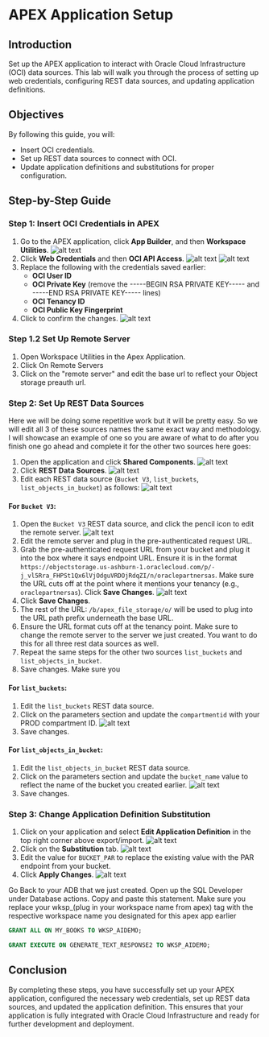 # APEX Application Setup

## Introduction

Set up the APEX application to interact with Oracle Cloud Infrastructure (OCI) data sources. This lab will walk you through the process of setting up web credentials, configuring REST data sources, and updating application definitions.

## Objectives

By following this guide, you will:

- Insert OCI credentials.
- Set up REST data sources to connect with OCI.
- Update application definitions and substitutions for proper configuration.

## Step-by-Step Guide

### Step 1: Insert OCI Credentials in APEX

1. Go to the APEX application, click **App Builder**, and then **Workspace Utilities**.
![alt text](images/editworkspaceutil.png)
2. Click **Web Credentials** and then **OCI API Access**.
![alt text](images/editwebcredentials.png)
![alt text](images/editociaccess.png)
3. Replace the following with the credentials saved earlier:
    - **OCI User ID**
    - **OCI Private Key** (remove the -----BEGIN RSA PRIVATE KEY----- and -----END RSA PRIVATE KEY----- lines)
    - **OCI Tenancy ID**
    - **OCI Public Key Fingerprint**
4. Click to confirm the changes.
![alt text](images/editociaccessconfig.png)


### Step 1.2 Set Up Remote Server

1. Open Workspace Utilities in the Apex Application.
2. Click On Remote Servers
3. Click on the "remote server" and edit the base url to reflect your Object storage preauth url. 

### Step 2: Set Up REST Data Sources

Here we will be doing some repetitive work but it will be pretty easy. So we will edit all 3 of these sources names the same exact way and methodology. I will showcase an example of one so you are aware of what to do after you finish one go ahead and complete it for the other two sources here goes:

1. Open the application and click **Shared Components**.
![alt text](images/sharedcomponents.png)
2. Click **REST Data Sources**.
![alt text](images/restdatasources.png)
3. Edit each REST data source (`Bucket V3`, `list_buckets`, `list_objects_in_bucket`) as follows:
![alt text](images/editrestdatasources.png)

#### For `Bucket V3`:

1. Open the `Bucket V3` REST data source, and click the pencil icon to edit the remote server.
![alt text](images/editremoteserver.png)
2. Edit the remote server and plug in the pre-authenticated request URL.
3. Grab the pre-authenticated request URL from your bucket and plug it into the box where it says endpoint URL. Ensure it is in the format `https://objectstorage.us-ashburn-1.oraclecloud.com/p/-j_vl5Rra_FHPSt1Qx6lVjOdguVRDOjRdqZI/n/oraclepartnersas`. Make sure the URL cuts off at the point where it mentions your tenancy (e.g., `oraclepartnersas`). Click **Save Changes**.
![alt text](/images/urlpathprefix.png)
4.  Click **Save Changes**.
5. The rest of the URL: `/b/apex_file_storage/o/` will be used to plug into the URL path prefix underneath the base URL.
6. Ensure the URL format cuts off at the tenancy point. Make sure to change the remote server to the server we just created. You want to do this for all three rest data sources as well. 
7. Repeat the same steps for the other two sources `list_buckets` and `list_objects_in_bucket`.
8. Save changes.
Make sure you 
#### For `list_buckets`:

1. Edit the `list_buckets` REST data source.
2. Click on the parameters section and update the `compartmentid` with your PROD compartment ID.
![alt text](images/listbucketsparameters.png)
3. Save changes.

#### For `list_objects_in_bucket`:

1. Edit the `list_objects_in_bucket` REST data source.
2. Click on the parameters section and update the `bucket_name` value to reflect the name of the bucket you created earlier.
![alt text](images/listobjectsinbucketparameters.png)
3. Save changes.

### Step 3: Change Application Definition Substitution

1. Click on your application and select **Edit Application Definition** in the top right corner above export/import.
![alt text](images/applicationdefinition.png)
2. Click on the **Substitution** tab.
![alt text](images/substitution.png)
3. Edit the value for `BUCKET_PAR` to replace the existing value with the PAR endpoint from your bucket.
4. Click **Apply Changes**.
![alt text](images/editbucketpar.png)

Go Back to your ADB that we just created. Open up the SQL Developer under Database actions. Copy and paste this statement. Make sure you replace your wksp_(plug in your workspace name from apex) tag with the respective workspace name you designated for this apex app earlier

```sql
GRANT ALL ON MY_BOOKS TO WKSP_AIDEMO;
```

```SQL
GRANT EXECUTE ON GENERATE_TEXT_RESPONSE2 TO WKSP_AIDEMO;
```


## Conclusion

By completing these steps, you have successfully set up your APEX application, configured the necessary web credentials, set up REST data sources, and updated the application definition. This ensures that your application is fully integrated with Oracle Cloud Infrastructure and ready for further development and deployment.
